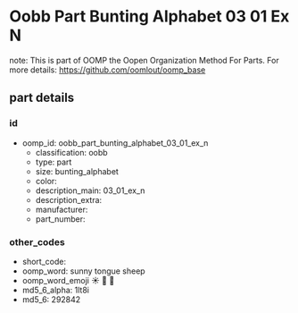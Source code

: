 # Oobb Part Bunting Alphabet 03 01 Ex N  

note: This is part of OOMP the Oopen Organization Method For Parts. For more details: https://github.com/oomlout/oomp_base

##  part details





### id
* oomp_id: oobb_part_bunting_alphabet_03_01_ex_n
  * classification: oobb
  * type: part
  * size: bunting_alphabet
  * color: 
  * description_main: 03_01_ex_n
  * description_extra: 
  * manufacturer: 
  * part_number: 

### other_codes
* short_code: 
* oomp_word: sunny tongue sheep
* oomp_word_emoji :sunny: :tongue: :sheep:
* md5_6_alpha: 1lt8i
* md5_6: 292842